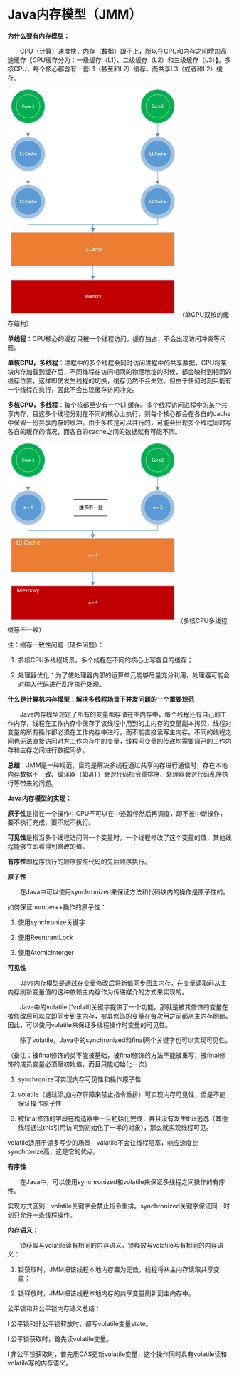 # Java内存模型（JMM）

**为什么要有内存模型：**

&emsp;&emsp;CPU（计算）速度快，内存（数据）跟不上，所以在CPU和内存之间增加高速缓存【CPU缓存分为：一级缓存（L1）、二级缓存（L2）和三级缓存（L3）】。多核CPU，每个核心都含有一套L1（甚至和L2）缓存，而共享L3（或者和L2）缓存。

​    ![单CPU双核的缓存结构](https://github.com/xubinlee/Notes/blob/master/assets/core-duo.png?raw=true) （单CPU双核的缓存结构）

**单线程**：CPU核心的缓存只被一个线程访问。缓存独占，不会出现访问冲突等问题。

**单核CPU，多线程**：进程中的多个线程会同时访问进程中的共享数据，CPU将某块内存加载到缓存后，不同线程在访问相同的物理地址的时候，都会映射到相同的缓存位置，这样即使发生线程的切换，缓存仍然不会失效。但由于任何时刻只能有一个线程在执行，因此不会出现缓存访问冲突。

**多核CPU，多线程**：每个核都至少有一个L1 缓存。多个线程访问进程中的某个共享内存，且这多个线程分别在不同的核心上执行，则每个核心都会在各自的cache中保留一份共享内存的缓冲。由于多核是可以并行的，可能会出现多个线程同时写各自的缓存的情况，而各自的cache之间的数据就有可能不同。

​            ![](https://github.com/xubinlee/Notes/blob/master/assets/cache-inconsistency.png?raw=true)（多核CPU多线程缓存不一致）

注：缓存一致性问题（硬件问题）：

1. 多核CPU多线程场景，多个线程在不同的核心上写各自的缓存；

2. 处理器优化：为了使处理器内部的运算单元能够尽量充分利用，处理器可能会对输入代码进行乱序执行处理。

**什么是计算机内存模型：解决多线程场景下并发问题的一个重要规范**

&emsp;&emsp;Java内存模型规定了所有的变量都存储在主内存中，每个线程还有自己的工作内存，线程在工作内存中保存了该线程中用到的主内存的变量副本拷贝，线程对变量的所有操作都必须在工作内存中进行，而不能直接读写主内存。不同的线程之间也无法直接访问对方工作内存中的变量，线程间变量的传递均需要自己的工作内存和主存之间进行数据同步。

**总结**：JMM是一种规范，目的是解决多线程通过共享内存进行通信时，存在本地内存数据不一致、编译器（如JIT）会对代码指令重排序、处理器会对代码乱序执行等带来的问题。

**Java内存模型的实现：** 

**原子性**是指在一个操作中CPU不可以在中途暂停然后再调度，即不被中断操作，要不执行完成，要不就不执行。

**可见性**是指当多个线程访问同一个变量时，一个线程修改了这个变量的值，其他线程能够立即看得到修改的值。

**有序性**即程序执行的顺序按照代码的先后顺序执行。

**原子性**

&emsp;&emsp;在Java中可以使用synchronized来保证方法和代码块内的操作是原子性的。

如何保证number++操作的原子性：

1. 使用synchronize关键字

2. 使用ReentrantLock
3. 使用AtomicInterger

**可见性**

&emsp;&emsp;Java内存模型是通过在变量修改后将新值同步回主内存，在变量读取前从主内存刷新变量值的这种依赖主内存作为传递媒介的方式来实现的。

&emsp;&emsp;Java中的volatile ['vɑlətl]关键字提供了一个功能，那就是被其修饰的变量在被修改后可以立即同步到主内存，被其修饰的变量在每次用之前都从主内存刷新。因此，可以使用volatile来保证多线程操作时变量的可见性。

&emsp;&emsp;除了volatile，Java中的synchronized和final两个关键字也可以实现可见性。

​         （备注：被final修饰的类不能被基础，被final修饰的方法不能被重写，被final修饰的成员变量必须赋初始值，而且只能初始化一次）  

1. synchronize可实现内存可见性和操作原子性

2. volatile（通过添加内存屏障来禁止指令重排）可实现内存可见性，但是不能保证操作原子性

3. 被final修饰的字段在构造器中一旦初始化完成，并且没有发生this逃逸（其他线程通过this引用访问到初始化了一半的对象），那么就实现线程可见。

volatile适用于读多写少的场景，valatile不会让线程阻塞，响应速度比synchronize高，这是它的优点。

**有序性**

&emsp;&emsp;在Java中，可以使用synchronized和volatile来保证多线程之间操作的有序性。

实现方式区别：volatile关键字会禁止指令重排。synchronized关键字保证同一时刻只允许一条线程操作。

**内存语义：** 

&emsp;&emsp;锁获取与volatile读有相同的内存语义，锁释放与volatile写有相同的内存语义：

1. 锁获取时，JMM把该线程本地内存置为无效，线程将从主内存读取共享变量；

2. 锁释放时，JMM把该线程本地内存的共享变量刷新到主内存中。

公平锁和非公平锁内存语义总结：

l   公平锁和非公平锁释放时，都写volatile变量state。

l   公平锁获取时，首先读volatile变量。

l   非公平锁获取时，首先用CAS更新volatile变量，这个操作同时具有volatile读和volatile写的内存语义。